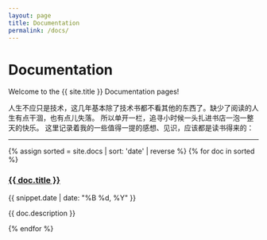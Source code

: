 ```yaml
---
layout: page
title: Documentation
permalink: /docs/
---
```


# Documentation

Welcome to the {{ site.title }} Documentation pages! 

人生不应只是技术，这几年基本除了技术书都不看其他的东西了。缺少了阅读的人生有点干涸，也有点儿失落。
所以单开一栏，追寻小时候一头扎进书店一泡一整天的快乐。
这里记录着我的一些值得一提的感想、见识，应该都是读书得来的：

<div class="section-index">
    <hr class="panel-line">
    {% assign sorted = site.docs | sort: 'date' | reverse %}
    {% for doc in sorted  %}
    <div class="entry">
    <h3><a href="{{ doc.url | prepend: site.baseurl }}">{{ doc.title }}</a></h3>
    <span class="post-date">{{ snippet.date | date: "%B %d, %Y" }}</span><br>
    <p>{{ doc.description }}</p>
    </div>{% endfor %}
</div>
